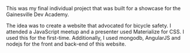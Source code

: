 This was my final individual project that was built for a showcase for the Gainesville Dev Academy.

The idea was to create a website that advocated for bicycle safety. I attended a JavaScript meetup and a presenter used Materialize for CSS. I used this for the first-time. 
Additionally, I used mongodb, AngularJS and nodejs for the front and back-end of this website.
